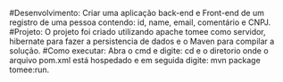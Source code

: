 #Desenvolvimento:
	Criar uma aplicação back-end e Front-end de um registro de uma pessoa contendo: id, name, email, comentário e CNPJ.
#Projeto:
	O projeto foi criado utilizando  apache tomee como servidor, hibernate para fazer a persistencia de dados e o Maven para compilar a solução.
#Como executar:
	Abra o cmd e digite: cd e o diretorio onde o arquivo pom.xml está hospedado e em seguida digite: mvn package tomee:run.



